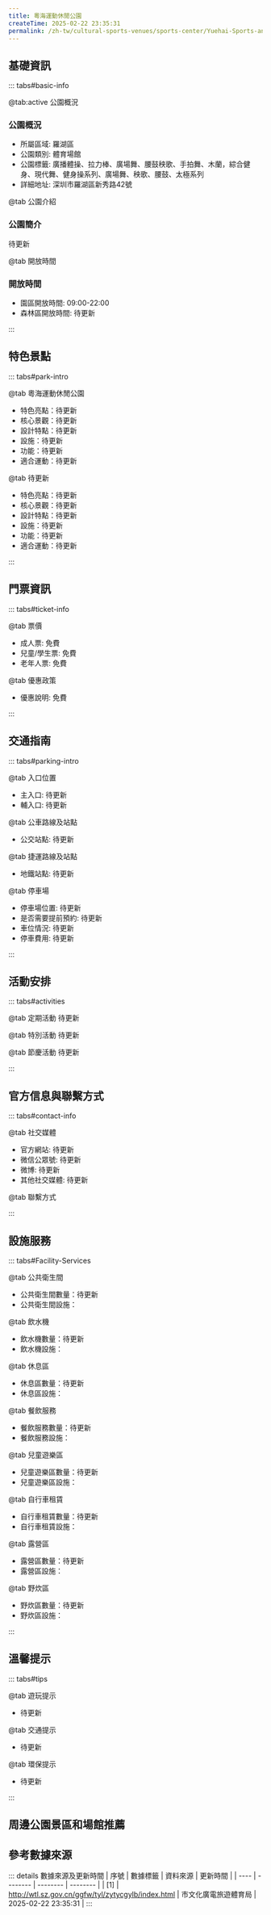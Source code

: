 ```yaml
---
title: 粵海運動休閒公園
createTime: 2025-02-22 23:35:31
permalink: /zh-tw/cultural-sports-venues/sports-center/Yuehai-Sports-and-Leisure-Park/
---
```



<script setup>
import ImageSwiper from '/.vuepress/theme/components/ImageSwiper.vue'
// 轮播图数据
const swiperItems = [
    {
                link: 'https://cgj.sz.gov.cn/attachment/1/1334/1334404/10775124.jpg',
                title: '粵海運動休閒公園',
                description: '待更新...',
                author: '市文化廣電旅遊體育局',
                date: '2025/02/23'
                },
  {
                link: 'https://cgj.sz.gov.cn/attachment/1/1334/1334404/10775124.jpg',
                title: '粵海運動休閒公園',
                description: '待更新...',
                author: '市文化廣電旅遊體育局',
                date: '2025/02/23'
                }
]
// 配置项
const swiperConfig = {
  height: 500,
  showInfo: true
}
</script>
<!-- 轮播图组件 -->
<ImageSwiper :items="swiperItems" :config="swiperConfig" />



## 基礎資訊

::: tabs#basic-info

@tab:active 公園概況
### 公園概況
- 所屬區域: 羅湖區
- 公園類別: 體育場館
- 公園標籤: 廣播體操、拉力棒、廣場舞、腰鼓秧歌、手拍舞、木蘭，綜合健身、現代舞、健身操系列、廣場舞、秧歌、腰鼓、太極系列
- 詳細地址: 深圳市羅湖區新秀路42號

@tab 公園介紹
### 公園簡介
待更新

@tab 開放時間
### 開放時間
- 園區開放時間: 09:00-22:00
- 森林區開放時間: 待更新

:::

## 特色景點

::: tabs#park-intro

@tab 粵海運動休閒公園
<ImageCard
image="https://cgj.sz.gov.cn/attachment/1/1334/1334404/10775124.jpg"
    title="粵海運動休閒公園"
    description="待更新"
    date=""
    author="市文化廣電旅遊體育局"
/>


- 特色亮點：待更新
- 核心景觀：待更新
- 設計特點：待更新
- 設施：待更新
- 功能：待更新
- 適合運動：待更新

@tab 待更新
<ImageCard
image="https://cgj.sz.gov.cn/attachment/1/1334/1334404/10775124.jpg"
    title="粵海運動休閒公園"
    description="待更新"
    date=""
    author="市文化廣電旅遊體育局"
/>


- 特色亮點：待更新
- 核心景觀：待更新
- 設計特點：待更新
- 設施：待更新
- 功能：待更新
- 適合運動：待更新

:::

## 門票資訊

::: tabs#ticket-info

@tab 票價
- 成人票: 免費
- 兒童/學生票: 免費
- 老年人票: 免費

@tab 優惠政策
- 優惠說明: 免費

:::

## 交通指南

::: tabs#parking-intro

@tab 入口位置
- 主入口: 待更新
- 輔入口: 待更新

@tab 公車路線及站點
- 公交站點: 待更新

@tab 捷運路線及站點
- 地鐵站點: 待更新

@tab 停車場
- 停車場位置: 待更新
- 是否需要提前預約: 待更新
- 車位情況: 待更新
- 停車費用: 待更新

:::

## 活動安排

::: tabs#activities

@tab 定期活動
待更新

@tab 特別活動
待更新

@tab 節慶活動
待更新

:::

## 官方信息與聯繫方式

::: tabs#contact-info

@tab 社交媒體
- 官方網站: 待更新
- 微信公眾號: 待更新
- 微博: 待更新
- 其他社交媒體: 待更新

@tab 聯繫方式

:::

## 設施服務

::: tabs#Facility-Services

@tab 公共衛生間
- 公共衛生間數量：待更新
- 公共衛生間設施：

@tab 飲水機
- 飲水機數量：待更新
- 飲水機設施：

@tab 休息區
- 休息區數量：待更新
- 休息區設施：

@tab 餐飲服務
- 餐飲服務數量：待更新
- 餐飲服務設施：

@tab 兒童遊樂區
- 兒童遊樂區數量：待更新
- 兒童遊樂區設施：

@tab 自行車租賃
- 自行車租賃數量：待更新
- 自行車租賃設施：

@tab 露營區
- 露營區數量：待更新
- 露營區設施：

@tab 野炊區
- 野炊區數量：待更新
- 野炊區設施：

:::

## 溫馨提示

::: tabs#tips

@tab 遊玩提示
- 待更新

@tab 交通提示
- 待更新

@tab 環保提示
- 待更新

:::

## 周邊公園景區和場館推薦

<CardGrid>
  <ImageCard
        image="https://cgj.sz.gov.cn/attachment/1/1334/1334404/10775124.jpg"
        title="仙桐體育公園"
        description="待更新"
        href="/zh-tw/cultural-sports-venues/sports-center/Xiantong-Sports-Park/"
        author="待更新"
        date="2025/01/02"
      />
      <ImageCard
        image="https://cgj.sz.gov.cn/attachment/1/1334/1334404/10775124.jpg"
        title="仙桐體育公園"
        description="待更新"
        href="/zh-tw/cultural-sports-venues/sports-center/Xiantong-Sports-Park/"
        author="待更新"
        date="2025/01/02"
      />
    </CardGrid>


## 參考數據來源

::: details 數據來源及更新時間
| 序號 | 數據標籤 | 資料來源 | 更新時間 |
| ---- | -------- | -------- | -------- |
| [1] | http://wtl.sz.gov.cn/ggfw/tyl/zytycgylb/index.html | 市文化廣電旅遊體育局 | 2025-02-22 23:35:31 |
:::

